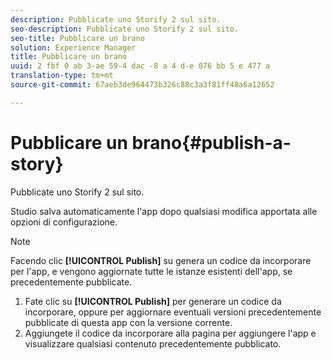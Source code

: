```yaml
---
description: Pubblicate uno Storify 2 sul sito.
seo-description: Pubblicate uno Storify 2 sul sito.
seo-title: Pubblicare un brano
solution: Experience Manager
title: Pubblicare un brano
uuid: 2 fbf 0 ab 3-ae 59-4 dac -8 a 4 d-e 076 bb 5 e 477 a
translation-type: tm+mt
source-git-commit: 67aeb3de964473b326c88c3a3f81ff48a6a12652

---
```



# Pubblicare un brano{#publish-a-story}

Pubblicate uno Storify 2 sul sito.

Studio salva automaticamente l&#39;app dopo qualsiasi modifica apportata alle opzioni di configurazione.

>[!NOTE]
>
>Facendo clic **[!UICONTROL Publish]** su genera un codice da incorporare per l&#39;app, e vengono aggiornate tutte le istanze esistenti dell&#39;app, se precedentemente pubblicate.

1. Fate clic su **[!UICONTROL Publish]** per generare un codice da incorporare, oppure per aggiornare eventuali versioni precedentemente pubblicate di questa app con la versione corrente.
1. Aggiungete il codice da incorporare alla pagina per aggiungere l&#39;app e visualizzare qualsiasi contenuto precedentemente pubblicato.
